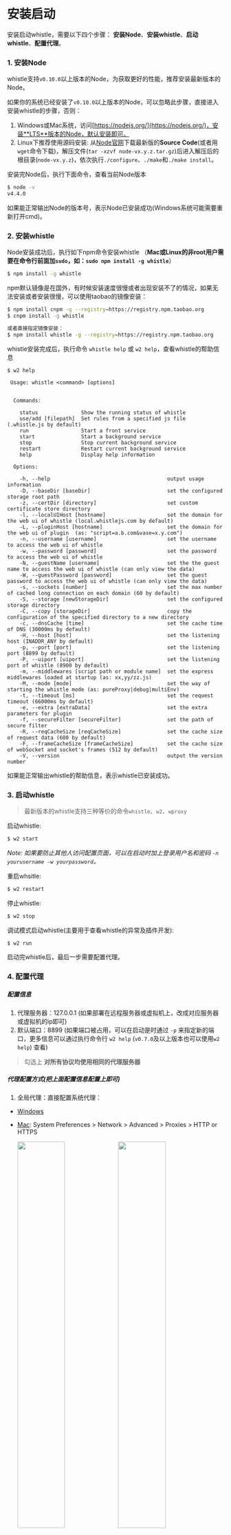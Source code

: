 # 安装启动

安装启动whistle，需要以下四个步骤： **安装Node**、**安装whistle**、**启动whistle**、**配置代理**。

### 1. 安装Node

whistle支持`v0.10.0`以上版本的Node，为获取更好的性能，推荐安装最新版本的Node。

如果你的系统已经安装了`v0.10.0`以上版本的Node，可以忽略此步骤，直接进入安装whistle的步骤，否则：

1. Windows或Mac系统，访问[https://nodejs.org/](https://nodejs.org/)，安装**LTS**版本的Node，默认安装即可。
2. Linux下推荐使用源码安装: 从[Node官网](https://nodejs.org/en/download/)下载最新版的**Source Code**(或者用`wget`命令下载)，解压文件(`tar -xzvf node-vx.y.z.tar.gz`)后进入解压后的根目录(`node-vx.y.z`)，依次执行`./configure`、`./make`和`./make install`。

安装完Node后，执行下面命令，查看当前Node版本

```sh
$ node -v
v4.4.0
```
如果能正常输出Node的版本号，表示Node已安装成功(Windows系统可能需要重新打开cmd)。

### 2. 安装whistle

Node安装成功后，执行如下npm命令安装whistle （**Mac或Linux的非root用户需要在命令行前面加`sudo`，如：`sudo npm install -g whistle`**）

```sh
$ npm install -g whistle
```

npm默认镜像是在国外，有时候安装速度很慢或者出现安装不了的情况，如果无法安装或者安装很慢，可以使用taobao的镜像安装：

```sh
$ npm install cnpm -g --registry=https://registry.npm.taobao.org
$ cnpm install -g whistle

或者直接指定镜像安装：
$ npm install whistle -g --registry=https://registry.npm.taobao.org
```

whistle安装完成后，执行命令 `whistle help` 或 `w2 help`，查看whistle的帮助信息

```
$ w2 help

 Usage: whistle <command> [options]


  Commands:

    status              Show the running status of whistle
    use/add [filepath]  Set rules from a specified js file (.whistle.js by default)
    run                 Start a front service
    start               Start a background service
    stop                Stop current background service
    restart             Restart current background service
    help                Display help information

  Options:

    -h, --help                                      output usage information
    -D, --baseDir [baseDir]                         set the configured storage root path
    -z, --certDir [directory]                       set custom certificate store directory
    -l, --localUIHost [hostname]                    set the domain for the web ui of whistle (local.whistlejs.com by default)
    -L, --pluginHost [hostname]                     set the domain for the web ui of plugin  (as: "script=a.b.com&vase=x.y.com")
    -n, --username [username]                       set the username to access the web ui of whistle
    -w, --password [password]                       set the password to access the web ui of whistle
    -N, --guestName [username]                      set the the guest name to access the web ui of whistle (can only view the data)
    -W, --guestPassword [password]                  set the guest password to access the web ui of whistle (can only view the data)
    -s, --sockets [number]                          set the max number of cached long connection on each domain (60 by default)
    -S, --storage [newStorageDir]                   set the configured storage directory
    -C, --copy [storageDir]                         copy the configuration of the specified directory to a new directory
    -c, --dnsCache [time]                           set the cache time of DNS (30000ms by default)
    -H, --host [host]                               set the listening host (INADDR_ANY by default)
    -p, --port [port]                               set the listening port (8899 by default)
    -P, --uiport [uiport]                           set the listening port of whistle (8900 by default)
    -m, --middlewares [script path or module name]  set the express middlewares loaded at startup (as: xx,yy/zz.js)
    -M, --mode [mode]                               set the way of starting the whistle mode (as: pureProxy|debug|multiEnv)
    -t, --timeout [ms]                              set the request timeout (66000ms by default)
    -e, --extra [extraData]                         set the extra parameters for plugin
    -f, --secureFilter [secureFilter]               set the path of secure filter
    -R, --reqCacheSize [reqCacheSize]               set the cache size of request data (600 by default)
    -F, --frameCacheSize [frameCacheSize]           set the cache size of webSocket and socket's frames (512 by default)
    -V, --version                                   output the version number
```

如果能正常输出whistle的帮助信息，表示whistle已安装成功。


### 3. 启动whistle

>最新版本的whistle支持三种等价的命令`whistle`、`w2`、`wproxy`

启动whistle:
```sh
$ w2 start
```

*Note: 如果要防止其他人访问配置页面，可以在启动时加上登录用户名和密码 `-n yourusername -w yourpassword`。*

重启whsitle:
```sh
$ w2 restart
```

停止whistle:
```sh
$ w2 stop
```

调试模式启动whistle(主要用于查看whistle的异常及插件开发):
```sh
$ w2 run
```

启动完whistle后，最后一步需要配置代理。

### 4. 配置代理

##### 配置信息

1. 代理服务器：127.0.0.1 (如果部署在远程服务器或虚拟机上，改成对应服务器或虚拟机的ip即可)
2. 默认端口：8899 (如果端口被占用，可以在启动是时通过 `-p` 来指定新的端口，更多信息可以通过执行命令行 `w2 help` (`v0.7.0`及以上版本也可以使用`w2 help`) 查看)

> 勾选上 **对所有协议均使用相同的代理服务器**

##### 代理配置方式(把上面配置信息配置上即可)

1. 全局代理：直接配置系统代理：
  * [Windows](http://jingyan.baidu.com/article/0aa22375866c8988cc0d648c.html) 
  * [Mac](http://jingyan.baidu.com/article/a378c960849144b3282830dc.html): System Preferences > Network > Advanced > Proxies > HTTP or HTTPS
    <div>
      <img src='./img/mac-proxy-1.jpg' width='48%' />
      <img src='./img/mac-proxy-2.jpg' width='48%' />
    </div>
  * Linux: Settings > Network > VPN > Network Proxy > Manual

    <div>
      <img src='./img/linux-proxy-1.jpg' width='48%' />
      <img src='./img/linux-proxy-2.jpg' width='48%' />
    </div>

2. 浏览器代理：安装浏览器代理插件 (**推荐**)

	* 安装Chrome代理插件：推荐安装[SwitchyOmega](https://chrome.google.com/webstore/detail/padekgcemlokbadohgkifijomclgjgif)

    <div><img src='./img/switchyomega.jpg' /></div>
	* Firefox: 地址栏输入访问 `about:preferences`，找到 `Network Proxy`，选择 `手动代理配置(Manual proxy configuration)`，输入代理服务器地址、端口，保存

    <div>
      <img src='./img/firefox-proxy-1.jpg' width='48%' />
      <img src='./img/firefox-proxy-2.jpg' width='48%' />
    </div>

3. 移动端需要在`设置`中配置当前Wi-Fi的代理，以 iOS 为例：

  <div><img src='./img/iOS-proxy-all.jpg' /></div>


PS: 如果配置完代理，手机无法访问，可能是whistle所在的电脑防火墙限制了远程访问whistle的端口，关闭防火墙或者设置白名单：[http://jingyan.baidu.com/article/870c6fc317cae7b03ee4be48.html](http://jingyan.baidu.com/article/870c6fc317cae7b03ee4be48.html)


### 访问配置页面

启动whistle及配置完代理后，用**Chrome浏览器(由于css兼容性问题界面只支持Chrome浏览器)**访问配置页面，如果能正常打开页面，whistle安装启动完毕，可以开始使用。

可以通过以下两种方式来访问配置页面：
* 方式1：域名访问 [http://local.whistlejs.com/](http://local.whistlejs.com/)
* 方式2：通过ip+端口来访问，形式如 `http://whistleServerIP:whistlePort+1/` e.g. [http://127.0.0.1:8900](http://127.0.0.1:8900)
